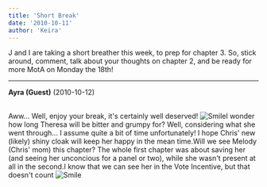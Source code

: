 ```yaml
---
title: 'Short Break'
date: '2010-10-11'
author: 'Keira'
---
```


J and I are taking a short breather this week, to prep for chapter 3. So, stick around, comment, talk about your thoughts on chapter 2, and be ready for more MotA on Monday the 18th!

---
**Ayra (Guest)** (2010-10-12)

<br>Aww... Well, enjoy your break, it's certainly well deserved! <img src="/smilies/smile.gif" alt="Smile" border="0">I wonder how long Theresa will be bitter and grumpy for? Well, considering what she went through... I assume quite a bit of time unfortunately! I hope Chris' new (likely) shiny cloak will keep her happy in the mean time.Will we see Melody (Chris' mom) this chapter? The whole first chapter was about saving her (and seeing her unconcious for a panel or two), while she wasn't present at all in the second.I know that we can see her in the Vote Incentive, but that doesn't count <img src="/smilies/smile.gif" alt="Smile" border="0">

